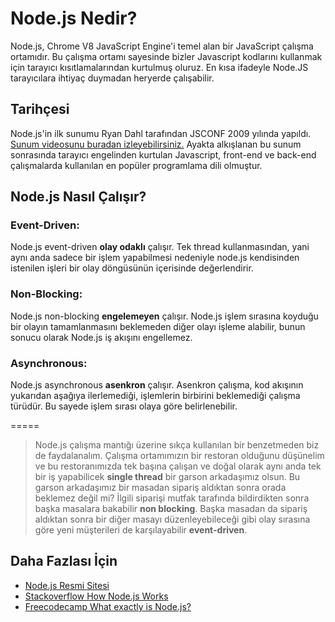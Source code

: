 Node.js Nedir?
======

Node.js, Chrome V8 JavaScript Engine'i temel alan bir JavaScript çalışma ortamıdır. Bu çalışma ortamı sayesinde bizler Javascript kodlarını kullanmak için tarayıcı 
kısıtlamalarından kurtulmuş oluruz. En kısa ifadeyle Node.JS tarayıcılara ihtiyaç duymadan heryerde çalışabilir.

## Tarihçesi

Node.js'in ilk sunumu Ryan Dahl tarafından JSCONF 2009 yılında yapıldı. 
[Sunum videosunu buradan izleyebilirsiniz.](https://www.youtube.com/watch?v=ztspvPYybIY) Ayakta alkışlanan bu sunum sonrasında tarayıcı engelinden kurtulan Javascript, front-end ve 
back-end çalışmalarda kullanılan en popüler programlama dili olmuştur.

## Node.js Nasıl Çalışır?
### Event-Driven:
Node.js event-driven **olay odaklı** çalışır. Tek thread kullanmasından, yani aynı anda sadece bir işlem yapabilmesi nedeniyle node.js kendisinden istenilen işleri 
bir olay döngüsünün içerisinde değerlendirir.
### Non-Blocking:
Node.js non-blocking **engelemeyen** çalışır. Node.js işlem sırasına koyduğu bir olayın tamamlanmasını beklemeden diğer olayı işleme alabilir, bunun sonucu olarak Node.js 
iş akışını engellemez.
### Asynchronous:
Node.js asynchronous **asenkron** çalışır. Asenkron çalışma, kod akışının yukarıdan aşağıya ilerlemediği, işlemlerin birbirini beklemediği çalışma türüdür. 
Bu sayede işlem sırası olaya göre belirlenebilir.

=====

> Node.js çalışma mantığı üzerine sıkça kullanılan bir benzetmeden biz de faydalanalım. Çalışma ortamımızın bir restoran olduğunu düşünelim ve bu restoranımızda 
> tek başına çalışan ve doğal olarak aynı anda tek bir iş yapabilicek **single thread** bir garson arkadaşımız olsun. Bu garson arkadaşımız bir masadan sipariş aldıktan sonra 
> orada beklemez değil mi? İlgili siparişi mutfak tarafında bildirdikten sonra başka masalara bakabilir **non blocking**. Başka masadan da sipariş aldıktan sonra bir diğer
> masayı düzenleyebileceği gibi olay sırasına göre yeni müşterileri de karşılayabilir **event-driven**. 
> 

## Daha Fazlası İçin
- [Node.js Resmi Sitesi](https://nodejs.org/en/about/)
- [Stackoverflow How Node.js Works](https://stackoverflow.com/questions/9497076/how-node-js-works)
- [Freecodecamp What exactly is Node.js?](https://www.freecodecamp.org/news/what-exactly-is-node-js-ae36e97449f5/)
